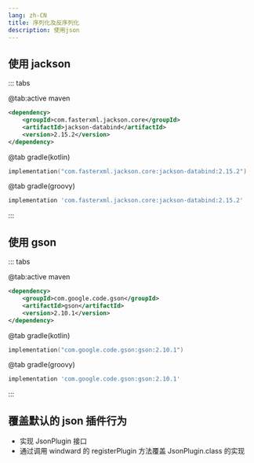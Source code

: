 ```yaml
---
lang: zh-CN
title: 序列化及反序列化
description: 使用json
---
```


## 使用 jackson

::: tabs

@tab:active maven

```xml
<dependency>
    <groupId>com.fasterxml.jackson.core</groupId>
    <artifactId>jackson-databind</artifactId>
    <version>2.15.2</version>
</dependency>
```

@tab gradle(kotlin)

```kotlin
implementation("com.fasterxml.jackson.core:jackson-databind:2.15.2")
```

@tab gradle(groovy)

```groovy
implementation 'com.fasterxml.jackson.core:jackson-databind:2.15.2'
```

:::

## 使用 gson

::: tabs

@tab:active maven

```xml
<dependency>
    <groupId>com.google.code.gson</groupId>
    <artifactId>gson</artifactId>
    <version>2.10.1</version>
</dependency>
```

@tab gradle(kotlin)

```kotlin
implementation("com.google.code.gson:gson:2.10.1")
```

@tab gradle(groovy)

```groovy
implementation 'com.google.code.gson:gson:2.10.1'
```

:::

## 覆盖默认的 json 插件行为

- 实现 JsonPlugin 接口
- 通过调用 windward 的 registerPlugin 方法覆盖 JsonPlugin.class 的实现
